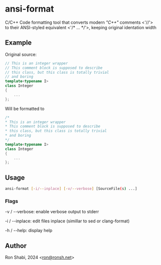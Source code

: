 # ansi-format
C/C++ Code formatting tool that converts modern _"C++"_ comments <'//'> to their ANSI-styled equivalent <'/* ... */'>, keeping original identation width

## Example
Original source:
```cpp
// This is an integer wrapper
// This comment block is supposed to describe
// this class, but this class is totally trivial
// and boring
template<typename I>
class Integer
{
    ...
};
```

Will be formatted to
```cpp
/*
* This is an integer wrapper
* This comment block is supposed to describe
* this class, but this class is totally trivial
* and boring
*/
template<typename I>
class Integer
{
    ...
};
```

## Usage
```bash
ansi-format [-i/--inplace] [-v/--verbose] [SourceFile(s) ...]
```

### Flags
-v / --verbose: enable verbose output to stderr

-i / --inplace: edit files inplace (simillar to sed or clang-format)

-h / --help: display help

## Author
Ron Shabi, 2024 <<ron@ronsh.net>>